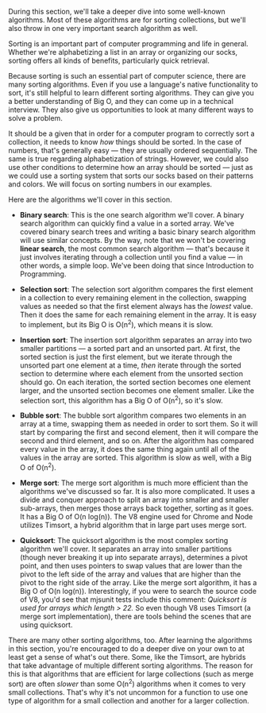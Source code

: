 During this section, we'll take a deeper dive into some well-known algorithms. Most of these algorithms are for sorting collections, but we'll also throw in one very important search algorithm as well. 

Sorting is an important part of computer programming and life in general. Whether we're alphabetizing a list in an array or organizing our socks, sorting offers all kinds of benefits, particularly quick retrieval.

Because sorting is such an essential part of computer science, there are many sorting algorithms. Even if you use a language's native functionality to sort, it's still helpful to learn different sorting algorithms. They can give you a better understanding of Big O, and they can come up in a technical interview. They also give us opportunities to look at many different ways to solve a problem.

It should be a given that in order for a computer program to correctly sort a collection, it needs to know _how_ things should be sorted. In the case of numbers, that's generally easy — they are usually ordered sequentially. The same is true regarding alphabetization of strings. However, we could also use other conditions to determine how an array should be sorted — just as we could use a sorting system that sorts our socks based on their patterns and colors. We will focus on sorting numbers in our examples.

Here are the algorithms we'll cover in this section.

* **Binary search**: This is the one search algorithm we'll cover. A binary search algorithm can quickly find a value in a sorted array. We've covered binary search trees and writing a basic binary search algorithm will use similar concepts. By the way, note that we won't be covering **linear search**, the most common search algorithm — that's because it just involves iterating through a collection until you find a value — in other words, a simple loop. We've been doing that since Introduction to Programming.

* **Selection sort**: The selection sort algorithm compares the first element in a collection to every remaining element in the collection, swapping values as needed so that the first element always has the _lowest_ value. Then it does the same for each remaining element in the array. It is easy to implement, but its Big O is O(n<sup>2</sup>), which means it is slow.

* **Insertion sort**: The insertion sort algorithm separates an array into two smaller partitions — a sorted part and an unsorted part. At first, the sorted section is just the first element, but we iterate through the unsorted part one element at a time, _then_ iterate through the sorted section to determine where each element from the unsorted section should go. On each iteration, the sorted section becomes one element larger, and the unsorted section becomes one element smaller. Like the selection sort, this algorithm has a Big O of O(n<sup>2</sup>), so it's slow.

* **Bubble sort**: The bubble sort algorithm compares two elements in an array at a time, swapping them as needed in order to sort them. So it will start by comparing the first and second element, then it will compare the second and third element, and so on. After the algorithm has compared every value in the array, it does the same thing again until all of the values in the array are sorted. This algorithm is slow as well, with a Big O of O(n<sup>2</sup>).

* **Merge sort**: The merge sort algorithm is much more efficient than the algorithms we've discussed so far. It is also more complicated. It uses a divide and conquer approach to split an array into smaller and smaller sub-arrays, then merges those arrays back together, sorting as it goes. It has a Big O of O(n log(n)). The V8 engine used for Chrome and Node utilizes Timsort, a hybrid algorithm that in large part uses merge sort.

* **Quicksort**: The quicksort algorithm is the most complex sorting algorithm we'll cover. It separates an array into smaller partitions (though never breaking it up into separate arrays), determines a pivot point, and then uses pointers to swap values that are lower than the pivot to the left side of the array and values that are higher than the pivot to the right side of the array. Like the merge sort algorithm, it has a Big O of O(n log(n)). Interestingly, if you were to search the source code of V8, you'd see that mjsunit tests include this comment: _Quicksort is used for arrays which length > 22._ So even though V8 uses Timsort (a merge sort implementation), there are tools behind the scenes that are using quicksort.

There are many other sorting algorithms, too. After learning the algorithms in this section, you're encouraged to do a deeper dive on your own to at least get a sense of what's out there. Some, like the Timsort, are hybrids that take advantage of multiple different sorting algorithms. The reason for this is that algorithms that are efficient for large collections (such as merge sort) are often _slower_ than some O(n<sup>2</sup>) algorithms when it comes to very small collections. That's why it's not uncommon for a function to use one type of algorithm for a small collection and another for a larger collection.